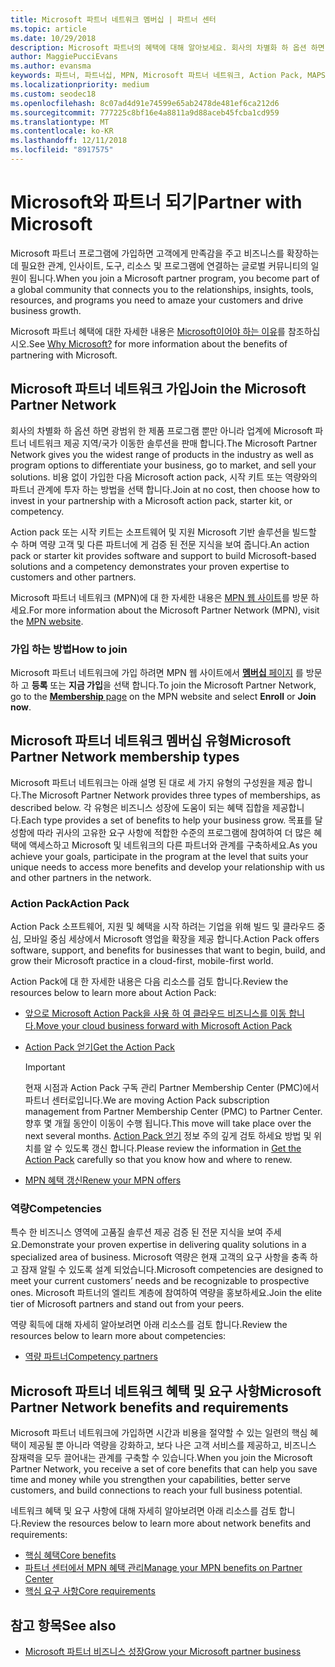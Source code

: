 ```yaml
---
title: Microsoft 파트너 네트워크 멤버십 | 파트너 센터
ms.topic: article
ms.date: 10/29/2018
description: Microsoft 파트너의 혜택에 대해 알아보세요. 회사의 차별화 하 옵션 하면 광범위 한 제품 프로그램 뿐만 아니라 업계에 Microsoft 파트너 네트워크 제공 지역/국가 이동한 솔루션을 판매 합니다.
author: MaggiePucciEvans
ms.author: evansma
keywords: 파트너, 파트너십, MPN, Microsoft 파트너 네트워크, Action Pack, MAPS, Action Pack 구독, 혜택, MPN 혜택, 멤버십, 실버, 골드, 역량
ms.localizationpriority: medium
ms.custom: seodec18
ms.openlocfilehash: 8c07ad4d91e74599e65ab2478de481ef6ca212d6
ms.sourcegitcommit: 777225c8bf16e4a8811a9d88aceb45fcba1cd959
ms.translationtype: MT
ms.contentlocale: ko-KR
ms.lasthandoff: 12/11/2018
ms.locfileid: "8917575"
---
```

# <a name="partner-with-microsoft"></a><span data-ttu-id="934cd-105">Microsoft와 파트너 되기</span><span class="sxs-lookup"><span data-stu-id="934cd-105">Partner with Microsoft</span></span>

<span data-ttu-id="934cd-106">Microsoft 파트너 프로그램에 가입하면 고객에게 만족감을 주고 비즈니스를 확장하는 데 필요한 관계, 인사이트, 도구, 리소스 및 프로그램에 연결하는 글로벌 커뮤니티의 일원이 됩니다.</span><span class="sxs-lookup"><span data-stu-id="934cd-106">When you join a Microsoft partner program, you become part of a global community that connects you to the relationships, insights, tools, resources, and programs you need to amaze your customers and drive business growth.</span></span>

<span data-ttu-id="934cd-107">Microsoft 파트너 혜택에 대한 자세한 내용은 [Microsoft이어야 하는 이유](https://partner.microsoft.com/business-opportunities/why-microsoft)를 참조하십시오.</span><span class="sxs-lookup"><span data-stu-id="934cd-107">See [Why Microsoft?](https://partner.microsoft.com/business-opportunities/why-microsoft) for more information about the benefits of partnering with Microsoft.</span></span> 

## <a name="join-the-microsoft-partner-network"></a><span data-ttu-id="934cd-108">Microsoft 파트너 네트워크 가입</span><span class="sxs-lookup"><span data-stu-id="934cd-108">Join the Microsoft Partner Network</span></span>

<!-- 12/5/18 The content below was copied and pasted directly from the Membership page of the MPN site (https://partner.microsoft.com/en-us/membership)-->

<span data-ttu-id="934cd-109">회사의 차별화 하 옵션 하면 광범위 한 제품 프로그램 뿐만 아니라 업계에 Microsoft 파트너 네트워크 제공 지역/국가 이동한 솔루션을 판매 합니다.</span><span class="sxs-lookup"><span data-stu-id="934cd-109">The Microsoft Partner Network gives you the widest range of products in the industry as well as program options to differentiate your business, go to market, and sell your solutions.</span></span> <span data-ttu-id="934cd-110">비용 없이 가입한 다음 Microsoft action pack, 시작 키트 또는 역량와의 파트너 관계에 투자 하는 방법을 선택 합니다.</span><span class="sxs-lookup"><span data-stu-id="934cd-110">Join at no cost, then choose how to invest in your partnership with a Microsoft action pack, starter kit, or competency.</span></span>

<span data-ttu-id="934cd-111">Action pack 또는 시작 키트는 소프트웨어 및 지원 Microsoft 기반 솔루션을 빌드할 수 하며 역량 고객 및 다른 파트너에 게 검증 된 전문 지식을 보여 줍니다.</span><span class="sxs-lookup"><span data-stu-id="934cd-111">An action pack or starter kit provides software and support to build Microsoft-based solutions and a competency demonstrates your proven expertise to customers and other partners.</span></span>

<span data-ttu-id="934cd-112">Microsoft 파트너 네트워크 (MPN)에 대 한 자세한 내용은 [MPN 웹 사이트](https://partner.microsoft.com/commercial)를 방문 하세요.</span><span class="sxs-lookup"><span data-stu-id="934cd-112">For more information about the Microsoft Partner Network (MPN), visit the [MPN website](https://partner.microsoft.com/commercial).</span></span>

### <a name="how-to-join"></a><span data-ttu-id="934cd-113">가입 하는 방법</span><span class="sxs-lookup"><span data-stu-id="934cd-113">How to join</span></span>

<span data-ttu-id="934cd-114">Microsoft 파트너 네트워크에 가입 하려면 MPN 웹 사이트에서 [ **멤버십** 페이지](https://partner.microsoft.com/membership) 를 방문 하 고 **등록** 또는 **지금 가입**을 선택 합니다.</span><span class="sxs-lookup"><span data-stu-id="934cd-114">To join the Microsoft Partner Network, go to the [**Membership** page](https://partner.microsoft.com/membership) on the MPN website and select **Enroll** or **Join now**.</span></span>

## <a name="microsoft-partner-network-membership-types"></a><span data-ttu-id="934cd-115">Microsoft 파트너 네트워크 멤버십 유형</span><span class="sxs-lookup"><span data-stu-id="934cd-115">Microsoft Partner Network membership types</span></span>

<!-- 12/5/18 The content below was copied and pasted directly from the Membership pages of the MPN site (https://partner.microsoft.com/en-us/membership)-->

<span data-ttu-id="934cd-116">Microsoft 파트너 네트워크는 아래 설명 된 대로 세 가지 유형의 구성원을 제공 합니다.</span><span class="sxs-lookup"><span data-stu-id="934cd-116">The Microsoft Partner Network provides three types of memberships, as described below.</span></span> <span data-ttu-id="934cd-117">각 유형은 비즈니스 성장에 도움이 되는 혜택 집합을 제공합니다.</span><span class="sxs-lookup"><span data-stu-id="934cd-117">Each type provides a set of benefits to help your business grow.</span></span> <span data-ttu-id="934cd-118">목표를 달성함에 따라 귀사의 고유한 요구 사항에 적합한 수준의 프로그램에 참여하여 더 많은 혜택에 액세스하고 Microsoft 및 네트워크의 다른 파트너와 관계를 구축하세요.</span><span class="sxs-lookup"><span data-stu-id="934cd-118">As you achieve your goals, participate in the program at the level that suits your unique needs to access more benefits and develop your relationship with us and other partners in the network.</span></span>

### <a name="action-pack"></a><span data-ttu-id="934cd-119">Action Pack</span><span class="sxs-lookup"><span data-stu-id="934cd-119">Action Pack</span></span>

<span data-ttu-id="934cd-120">Action Pack 소프트웨어, 지원 및 혜택을 시작 하려는 기업을 위해 빌드 및 클라우드 중심, 모바일 중심 세상에서 Microsoft 영업을 확장을 제공 합니다.</span><span class="sxs-lookup"><span data-stu-id="934cd-120">Action Pack offers software, support, and benefits for businesses that want to begin, build, and grow their Microsoft practice in a cloud-first, mobile-first world.</span></span> 

<span data-ttu-id="934cd-121">Action Pack에 대 한 자세한 내용은 다음 리소스를 검토 합니다.</span><span class="sxs-lookup"><span data-stu-id="934cd-121">Review the resources below to learn more about Action Pack:</span></span>

- [<span data-ttu-id="934cd-122">앞으로 Microsoft Action Pack을 사용 하 여 클라우드 비즈니스를 이동 합니다.</span><span class="sxs-lookup"><span data-stu-id="934cd-122">Move your cloud business forward with Microsoft Action Pack</span></span>](https://partner.microsoft.com/membership/action-pack)
- [<span data-ttu-id="934cd-123">Action Pack 얻기</span><span class="sxs-lookup"><span data-stu-id="934cd-123">Get the Action Pack</span></span>](mpn-get-action-pack.md)
  
    >[!IMPORTANT]
    ><span data-ttu-id="934cd-124">현재 시점과 Action Pack 구독 관리 Partner Membership Center (PMC)에서 파트너 센터로입니다.</span><span class="sxs-lookup"><span data-stu-id="934cd-124">We are moving Action Pack subscription management from Partner Membership Center (PMC) to Partner Center.</span></span> <span data-ttu-id="934cd-125">향후 몇 개월 동안이 이동이 수행 됩니다.</span><span class="sxs-lookup"><span data-stu-id="934cd-125">This move will take place over the next several months.</span></span> <span data-ttu-id="934cd-126">[Action Pack 얻기](mpn-get-action-pack.md) 정보 주의 깊게 검토 하세요 방법 및 위치를 알 수 있도록 갱신 합니다.</span><span class="sxs-lookup"><span data-stu-id="934cd-126">Please review the information in [Get the Action Pack](mpn-get-action-pack.md) carefully so that you know how and where to renew.</span></span>  

- [<span data-ttu-id="934cd-127">MPN 혜택 갱신</span><span class="sxs-lookup"><span data-stu-id="934cd-127">Renew your MPN offers</span></span>](renew-mpn-offers.md)

### <a name="competencies"></a><span data-ttu-id="934cd-128">역량</span><span class="sxs-lookup"><span data-stu-id="934cd-128">Competencies</span></span>

<span data-ttu-id="934cd-129">특수 한 비즈니스 영역에 고품질 솔루션 제공 검증 된 전문 지식을 보여 주세요.</span><span class="sxs-lookup"><span data-stu-id="934cd-129">Demonstrate your proven expertise in delivering quality solutions in a specialized area of business.</span></span> <span data-ttu-id="934cd-130">Microsoft 역량은 현재 고객의 요구 사항을 충족 하 고 잠재 알릴 수 있도록 설계 되었습니다.</span><span class="sxs-lookup"><span data-stu-id="934cd-130">Microsoft competencies are designed to meet your current customers’ needs and be recognizable to prospective ones.</span></span> <span data-ttu-id="934cd-131">Microsoft 파트너의 엘리트 계층에 참여하여 역량을 홍보하세요.</span><span class="sxs-lookup"><span data-stu-id="934cd-131">Join the elite tier of Microsoft partners and stand out from your peers.</span></span>

<span data-ttu-id="934cd-132">역량 획득에 대해 자세히 알아보려면 아래 리소스를 검토 합니다.</span><span class="sxs-lookup"><span data-stu-id="934cd-132">Review the resources below to learn more about competencies:</span></span>

- [<span data-ttu-id="934cd-133">역량 파트너</span><span class="sxs-lookup"><span data-stu-id="934cd-133">Competency partners</span></span>](https://partner.microsoft.com/membership/competencies)

## <a name="microsoft-partner-network-benefits-and-requirements"></a><span data-ttu-id="934cd-134">Microsoft 파트너 네트워크 혜택 및 요구 사항</span><span class="sxs-lookup"><span data-stu-id="934cd-134">Microsoft Partner Network benefits and requirements</span></span>

<span data-ttu-id="934cd-135">Microsoft 파트너 네트워크에 가입하면 시간과 비용을 절약할 수 있는 일련의 핵심 혜택이 제공될 뿐 아니라 역량을 강화하고, 보다 나은 고객 서비스를 제공하고, 비즈니스 잠재력을 모두 끌어내는 관계를 구축할 수 있습니다.</span><span class="sxs-lookup"><span data-stu-id="934cd-135">When you join the Microsoft Partner Network, you receive a set of core benefits that can help you save time and money while you strengthen your capabilities, better serve customers, and build connections to reach your full business potential.</span></span>

<span data-ttu-id="934cd-136">네트워크 혜택 및 요구 사항에 대해 자세히 알아보려면 아래 리소스를 검토 합니다.</span><span class="sxs-lookup"><span data-stu-id="934cd-136">Review the resources below to learn more about network benefits and requirements:</span></span>

- [<span data-ttu-id="934cd-137">핵심 혜택</span><span class="sxs-lookup"><span data-stu-id="934cd-137">Core benefits</span></span>](https://partner.microsoft.com/en-us/membership/core-benefits#simple-tab-content-1)
- [<span data-ttu-id="934cd-138">파트너 센터에서 MPN 혜택 관리</span><span class="sxs-lookup"><span data-stu-id="934cd-138">Manage your MPN benefits on Partner Center</span></span>](manage-your-partner-network-benefits.md)
- [<span data-ttu-id="934cd-139">핵심 요구 사항</span><span class="sxs-lookup"><span data-stu-id="934cd-139">Core requirements</span></span>](https://partner.microsoft.com/en-us/membership/core-benefits#simple-tab-content-2)

## <a name="see-also"></a><span data-ttu-id="934cd-140">참고 항목</span><span class="sxs-lookup"><span data-stu-id="934cd-140">See also</span></span>
- [<span data-ttu-id="934cd-141">Microsoft 파트너 비즈니스 성장</span><span class="sxs-lookup"><span data-stu-id="934cd-141">Grow your Microsoft partner business</span></span>](grow-your-business.md)
